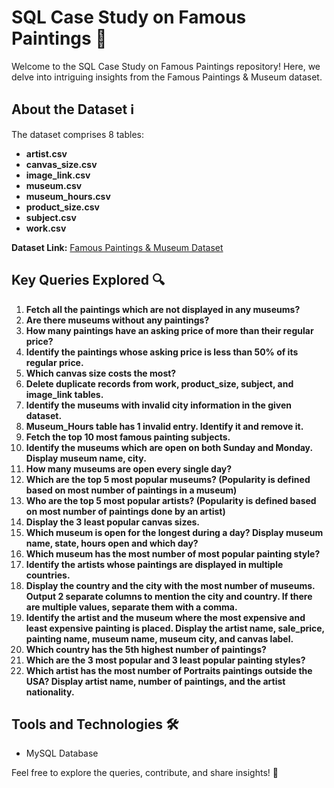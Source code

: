 # SQL Case Study on Famous Paintings 🎨

Welcome to the SQL Case Study on Famous Paintings repository! Here, we delve into intriguing insights from the Famous Paintings & Museum dataset.

## About the Dataset ℹ️
The dataset comprises 8 tables:

- **artist.csv**
- **canvas_size.csv**
- **image_link.csv**
- **museum.csv**
- **museum_hours.csv**
- **product_size.csv**
- **subject.csv**
- **work.csv**

**Dataset Link:** [Famous Paintings & Museum Dataset](https://www.kaggle.com/datasets/mexwell/famous-paintings)

## Key Queries Explored 🔍
1. **Fetch all the paintings which are not displayed in any museums?**
2. **Are there museums without any paintings?**
3. **How many paintings have an asking price of more than their regular price?**
4. **Identify the paintings whose asking price is less than 50% of its regular price.**
5. **Which canvas size costs the most?**
6. **Delete duplicate records from work, product_size, subject, and image_link tables.**
7. **Identify the museums with invalid city information in the given dataset.**
8. **Museum_Hours table has 1 invalid entry. Identify it and remove it.**
9. **Fetch the top 10 most famous painting subjects.**
10. **Identify the museums which are open on both Sunday and Monday. Display museum name, city.**
11. **How many museums are open every single day?**
12. **Which are the top 5 most popular museums? (Popularity is defined based on most number of paintings in a museum)**
13. **Who are the top 5 most popular artists? (Popularity is defined based on most number of paintings done by an artist)**
14. **Display the 3 least popular canvas sizes.**
15. **Which museum is open for the longest during a day? Display museum name, state, hours open and which day?**
16. **Which museum has the most number of most popular painting style?**
17. **Identify the artists whose paintings are displayed in multiple countries.**
18. **Display the country and the city with the most number of museums. Output 2 separate columns to mention the city and country. If there are multiple values, separate them with a comma.**
19. **Identify the artist and the museum where the most expensive and least expensive painting is placed. Display the artist name, sale_price, painting name, museum name, museum city, and canvas label.**
20. **Which country has the 5th highest number of paintings?**
21. **Which are the 3 most popular and 3 least popular painting styles?**
22. **Which artist has the most number of Portraits paintings outside the USA? Display artist name, number of paintings, and the artist nationality.**

## Tools and Technologies 🛠️
- MySQL Database

Feel free to explore the queries, contribute, and share insights! 🌟
